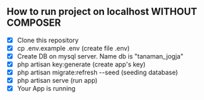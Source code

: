  ## How to run project on localhost WITHOUT COMPOSER
 - [x] Clone this repository 
 - [x] cp .env.example .env  (create file .env)
 - [x] Create DB on mysql server. Name db is "tanaman_jogja"
 - [x] php artisan key:generate (create app's key)
 - [x] php artisan migrate:refresh --seed (seeding database) 
 - [x] php artisan serve (run app)
 - [x] Your App is running
